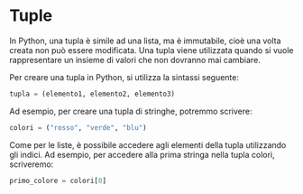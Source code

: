 # Tuple

In Python, una tupla è simile ad una lista, ma è immutabile, cioè una volta creata non può essere modificata. Una tupla viene utilizzata quando si vuole rappresentare un insieme di valori che non dovranno mai cambiare.

Per creare una tupla in Python, si utilizza la sintassi seguente:

```python
tupla = (elemento1, elemento2, elemento3)
```

Ad esempio, per creare una tupla di stringhe, potremmo scrivere:

```python
colori = ("rosso", "verde", "blu")
```

Come per le liste, è possibile accedere agli elementi della tupla utilizzando gli indici. Ad esempio, per accedere alla prima stringa nella tupla colori, scriveremo:

```python
primo_colore = colori[0]
```